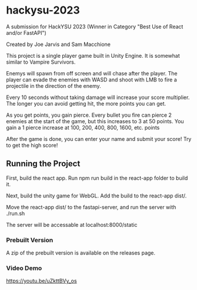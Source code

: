 # hackysu-2023
A submission for HackYSU 2023 (Winner in Category "Best Use of React and/or FastAPI")

Created by Joe Jarvis and Sam Macchione

This project is a single player game built in Unity Engine. It is somewhat similar to Vampire Survivors.

Enemys will spawn from off screen and will chase after the player. The player can evade the enemies with WASD and shoot with LMB to fire a projectile in the direction of the enemy.

Every 10 seconds without taking damage will increase your score multiplier. The longer you can avoid getting hit, the more points you can get.

As you get points, you gain pierce. Every bullet you fire can pierce 2 enemies at the start of the game, but this increases to 3 at 50 points. You gain a 1 pierce increase at 100, 200, 400, 800, 1600, etc. points

After the game is done, you can enter your name and submit your score! Try to get the high score!

## Running the Project

First, build the react app. Run npm run build in the react-app folder to build it.

Next, build the unity game for WebGL. Add the build to the react-app dist/.

Move the react-app dist/ to the fastapi-server, and run the server with ./run.sh

The server will be accessable at localhost:8000/static

### Prebuilt Version

A zip of the prebuilt version is available on the releases page.

### Video Demo

https://youtu.be/uZkttBVy_os

